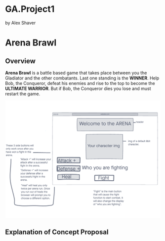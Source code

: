 # GA.Project1 
by Alex Shaver
# Arena Brawl
## Overview

 **Arena Brawl** is a battle based game that takes place between you the Gladiator and the other combatants. Last one standing is the **WINNER**. Help Bob, the Conqueror, defeat his enemies and rise to the top to become the **ULTIMATE WARRIOR**. But if Bob, the Conqueror dies you lose and must restart the game.


![Wireframe](ArenaWireframeP1.png)

## Explanation of Concept Proposal

